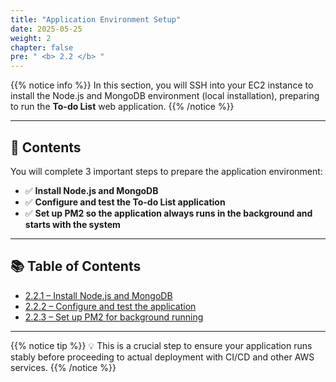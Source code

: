 ```yaml
---
title: "Application Environment Setup"
date: 2025-05-25
weight: 2
chapter: false
pre: " <b> 2.2 </b> "
---
```


{{% notice info %}}
In this section, you will SSH into your EC2 instance to install the Node.js and MongoDB environment (local installation), preparing to run the **To-do List** web application.
{{% /notice %}}

---

## 🧰 Contents

You will complete 3 important steps to prepare the application environment:

- ✅ **Install Node.js and MongoDB**
- ✅ **Configure and test the To-do List application**
- ✅ **Set up PM2 so the application always runs in the background and starts with the system**

---

## 📚 Table of Contents

- [2.2.1 – Install Node.js and MongoDB](2.2.1-install-node/)
- [2.2.2 – Configure and test the application](2.2.2-config-run-app/)
- [2.2.3 – Set up PM2 for background running](2.2.3-setup-pm2/)

---

{{% notice tip %}}
💡 This is a crucial step to ensure your application runs stably before proceeding to actual deployment with CI/CD and other AWS services.
{{% /notice %}}
